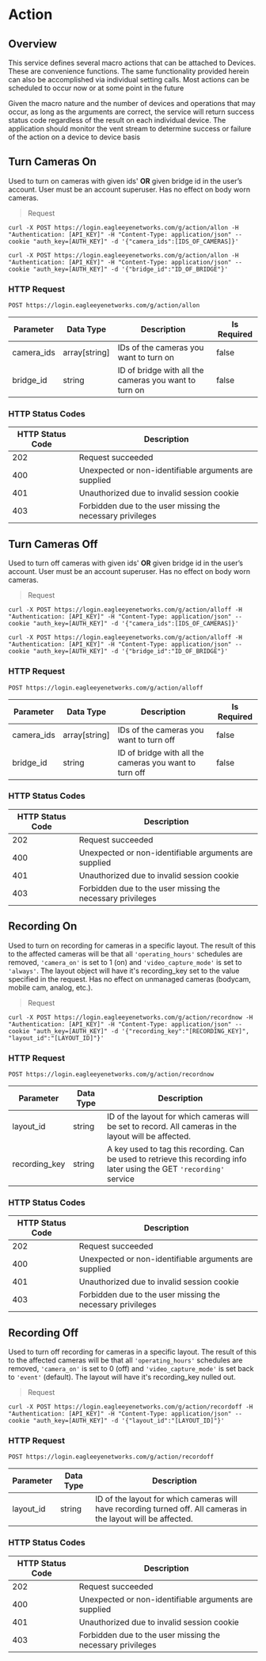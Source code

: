 # Action

<!--===================================================================-->
## Overview
<!--===================================================================-->

This service defines several macro actions that can be attached to <a class="definition" onclick="openModal('DOT-Device')">Devices</a>. These are convenience functions. The same functionality provided herein can also be accomplished via individual setting calls. Most actions can be scheduled to occur now or at some point in the future

Given the macro nature and the number of devices and operations that may occur, as long as the arguments are correct, the service will return success status code regardless of the result on each individual device. The application should monitor the vent stream to determine success or failure of the action on a device to device basis

<!--===================================================================-->
## Turn Cameras On
<!--===================================================================-->

Used to turn on cameras with given ids' **OR** given bridge id  in the user’s account. User must be an account superuser. Has no effect on body worn cameras.

> Request

```shell
curl -X POST https://login.eagleeyenetworks.com/g/action/allon -H "Authentication: [API_KEY]" -H "Content-Type: application/json" --cookie "auth_key=[AUTH_KEY]" -d '{"camera_ids":[IDS_OF_CAMERAS]}'

curl -X POST https://login.eagleeyenetworks.com/g/action/allon -H "Authentication: [API_KEY]" -H "Content-Type: application/json" --cookie "auth_key=[AUTH_KEY]" -d '{"bridge_id":"ID_OF_BRIDGE"}'
```

### HTTP Request

`POST https://login.eagleeyenetworks.com/g/action/allon`

Parameter     | Data Type    | Description | Is Required
---------     | ---------    | ----------- | -----------
camera_ids    | array[string]| IDs of the cameras you want to turn on | false
bridge_id     | string       | ID of bridge with all the cameras you want to turn on | false

### HTTP Status Codes

HTTP Status Code | Description
---------------- | -----------
202 | Request succeeded
400	| Unexpected or non-identifiable arguments are supplied
401	| Unauthorized due to invalid session cookie
403	| Forbidden due to the user missing the necessary privileges


<!--===================================================================-->
## Turn Cameras Off
<!--===================================================================-->

Used to turn off cameras with given ids' **OR** given bridge id  in the user’s account. User must be an account superuser. Has no effect on body worn cameras.

> Request

```shell
curl -X POST https://login.eagleeyenetworks.com/g/action/alloff -H "Authentication: [API_KEY]" -H "Content-Type: application/json" --cookie "auth_key=[AUTH_KEY]" -d '{"camera_ids":[IDS_OF_CAMERAS]}'

curl -X POST https://login.eagleeyenetworks.com/g/action/alloff -H "Authentication: [API_KEY]" -H "Content-Type: application/json" --cookie "auth_key=[AUTH_KEY]" -d '{"bridge_id":"ID_OF_BRIDGE"}'
```

### HTTP Request

`POST https://login.eagleeyenetworks.com/g/action/alloff`

Parameter     | Data Type    | Description | Is Required
---------     | ---------    | ----------- | -----------
camera_ids    | array[string]| IDs of the cameras you want to turn off | false
bridge_id     | string       | ID of bridge with all the cameras you want to turn off | false

### HTTP Status Codes

HTTP Status Code | Description
---------------- | -----------
202 | Request succeeded
400	| Unexpected or non-identifiable arguments are supplied
401	| Unauthorized due to invalid session cookie
403	| Forbidden due to the user missing the necessary privileges


<!--===================================================================-->
## Recording On
<!--===================================================================-->

Used to turn on recording for cameras in a specific layout. The result of this to the affected cameras will be that all `'operating_hours'` schedules are removed, `'camera_on'` is set to 1 (on) and `'video_capture_mode'` is set to `'always'`. The layout object will have it's recording_key set to the value specified in the request. Has no effect on unmanaged cameras (bodycam, mobile cam, analog, etc.).

> Request

```shell
curl -X POST https://login.eagleeyenetworks.com/g/action/recordnow -H "Authentication: [API_KEY]" -H "Content-Type: application/json" --cookie "auth_key=[AUTH_KEY]" -d '{"recording_key":"[RECORDING_KEY]", "layout_id":"[LAYOUT_ID]"}'
```

### HTTP Request

`POST https://login.eagleeyenetworks.com/g/action/recordnow`

Parameter     | Data Type | Description
---------     | --------- | -----------
layout_id     | string    | ID of the layout for which cameras will be set to record. All cameras in the layout will be affected.
recording_key | string    | A key used to tag this recording. Can be used to retrieve this recording info later using the GET `'recording'` service

### HTTP Status Codes

HTTP Status Code | Description
---------------- | -----------
202 | Request succeeded
400	| Unexpected or non-identifiable arguments are supplied
401	| Unauthorized due to invalid session cookie
403	| Forbidden due to the user missing the necessary privileges


<!--===================================================================-->
## Recording Off
<!--===================================================================-->

Used to turn off recording for cameras in a specific layout. The result of this to the affected cameras will be that all `'operating_hours'` schedules are removed, `'camera_on'` is set to 0 (off) and `'video_capture_mode'` is set back to `'event'` (default). The layout will have it's recording_key nulled out.

> Request

```shell
curl -X POST https://login.eagleeyenetworks.com/g/action/recordoff -H "Authentication: [API_KEY]" -H "Content-Type: application/json" --cookie "auth_key=[AUTH_KEY]" -d '{"layout_id":"[LAYOUT_ID]"}'
```

### HTTP Request

`POST https://login.eagleeyenetworks.com/g/action/recordoff`

Parameter | Data Type | Description
--------- | --------- | -----------
layout_id | string    | ID of the layout for which cameras will have recording turned off. All cameras in the layout will be affected.

### HTTP Status Codes

HTTP Status Code | Description
---------------- | -----------
202 | Request succeeded
400	| Unexpected or non-identifiable arguments are supplied
401	| Unauthorized due to invalid session cookie
403	| Forbidden due to the user missing the necessary privileges

